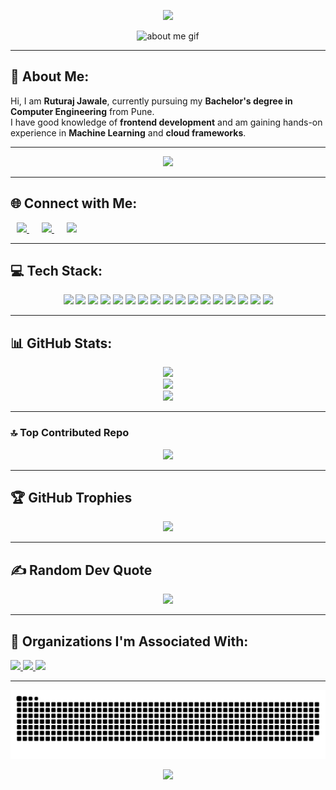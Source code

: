 

<!-- Welcome Banner -->
<p align="center">
  <img src="https://capsule-render.vercel.app/api?type=rounded&color=0:007BFF,100:00C6FF&height=150&section=header&text=Welcome%20to%20My%20GitHub!&fontSize=30&fontColor=ffffff" />
</p>

<!-- About Me GIF -->
<p align="center">
  <img src="https://raw.githubusercontent.com/7oSkaaa/7oSkaaa/refs/heads/main/Images/about_me.gif" alt="about me gif" width="20%" />
</p>

---

## 💫 About Me:
Hi, I am **Ruturaj Jawale**, currently pursuing my **Bachelor's degree in Computer Engineering** from Pune.  
I have good knowledge of **frontend development** and am gaining hands-on experience in **Machine Learning** and **cloud frameworks**.

---


<p align="center">
  <a href="https://portfolio-rj-pearl.vercel.app" target="_blank">
    <img src="https://img.shields.io/badge/Visit%20My%20Portfolio-007BFF?style=for-the-badge&logo=vercel&logoColor=white" />
  </a>
</p>

---

## 🌐 Connect with Me:
<p align="left" style="padding-left: 10px;">
  <a href="https://www.instagram.com/rutu_jawale2108" target="_blank" style="margin-right: 20px;">
    <img src="https://img.shields.io/badge/Instagram-%23E4405F.svg?logo=Instagram&logoColor=white" />
  </a>
  <a href="https://www.linkedin.com/in/ruturaj-p-jawale" target="_blank" style="margin-right: 20px;">
    <img src="https://img.shields.io/badge/LinkedIn-%230077B5.svg?logo=linkedin&logoColor=white" />
  </a>
  <a href="https://github.com/Rutur89" target="_blank">
    <img src="https://img.shields.io/badge/GitHub-%23121011.svg?logo=github&logoColor=white" />
  </a>
</p>

---

## 💻 Tech Stack:
<p align="center">
  <img src="https://img.shields.io/badge/c-%2300599C.svg?style=for-the-badge&logo=c&logoColor=white" />
  <img src="https://img.shields.io/badge/c++-%2300599C.svg?style=for-the-badge&logo=c%2B%2B&logoColor=white" />
  <img src="https://img.shields.io/badge/html5-%23E34F26.svg?style=for-the-badge&logo=html5&logoColor=white" />
  <img src="https://img.shields.io/badge/css3-%231572B6.svg?style=for-the-badge&logo=css3&logoColor=white" />
  <img src="https://img.shields.io/badge/TailwindCSS-%2338B2AC.svg?style=for-the-badge&logo=tailwind-css&logoColor=white" />
  <img src="https://img.shields.io/badge/java-%23ED8B00.svg?style=for-the-badge&logo=openjdk&logoColor=white" />
  <img src="https://img.shields.io/badge/javascript-%23323330.svg?style=for-the-badge&logo=javascript&logoColor=%23F7DF1E" />
  <img src="https://img.shields.io/badge/Node.js-43853D?style=for-the-badge&logo=node.js&logoColor=white" />
  <img src="https://img.shields.io/badge/ReactJS-%2361DAFB.svg?style=for-the-badge&logo=react&logoColor=white" />
  <img src="https://img.shields.io/badge/MongoDB-%2347A248.svg?style=for-the-badge&logo=mongodb&logoColor=white" />
  <img src="https://img.shields.io/badge/MySQL-%2300f.svg?style=for-the-badge&logo=mysql&logoColor=white" />
  <img src="https://img.shields.io/badge/django-%23092E20.svg?style=for-the-badge&logo=django&logoColor=white" />
  <img src="https://img.shields.io/badge/Amazon%20DynamoDB-4053D6?style=for-the-badge&logo=Amazon%20DynamoDB&logoColor=white" />
  <img src="https://img.shields.io/badge/GoogleCloud-%234285F4.svg?style=for-the-badge&logo=google-cloud&logoColor=white" />
  <img src="https://img.shields.io/badge/PowerBI-F2C811?style=for-the-badge&logo=powerbi&logoColor=black" />
  <img src="https://img.shields.io/badge/ChatGPT-00A67E?style=for-the-badge&logo=openai&logoColor=white" />
  <img src="https://img.shields.io/badge/Gemini-%236D5CE7.svg?style=for-the-badge&logo=google&logoColor=white" />
</p>

---

## 📊 GitHub Stats:
<p align="center">
  <img src="https://github-readme-stats.vercel.app/api?username=Ruturaj-jawale&theme=radical&hide_border=false&include_all_commits=true&count_private=true" />
  <br />
  <img src="https://github-readme-streak-stats.herokuapp.com/?user=Ruturaj-jawale&theme=radical&hide_border=false" />
  <br />
  <img src="https://github-readme-stats.vercel.app/api/top-langs/?username=Ruturaj-jawale&theme=radical&hide_border=false&layout=compact" />
</p>

---

### 🔝 Top Contributed Repo
<p align="center">
  <img src="https://github-contributor-stats.vercel.app/api?username=Ruturaj-jawale&limit=5&theme=dracula&combine_all_yearly_contributions=true" />
</p>

---

## 🏆 GitHub Trophies
<p align="center">
  <img src="https://github-profile-trophy.vercel.app/?username=Ruturaj-jawale&theme=darkhub&no-frame=false&no-bg=false&margin-w=4" />
</p>

---

## ✍️ Random Dev Quote
<p align="center">
  <img src="https://quotes-github-readme.vercel.app/api?type=horizontal&theme=radical" />
</p>

---

## 🏢 Organizations I'm Associated With:
<p align="left">
  <a href="https://github.com/MediTechdypit" target="_blank">
    <img src="https://img.shields.io/badge/-MediTechdit-%230A66C2?style=for-the-badge&logo=linkedin&logoColor=white" />
  </a>
  <a href="https://github.com/Rutur89" target="_blank">
    <img src="https://img.shields.io/badge/-GitHubOrg-%23121011?style=for-the-badge&logo=github&logoColor=white" />
  </a>
  <a href="https://github.com/RutuTech" target="_blank">
    <img src="https://img.shields.io/badge/-OtherOrg-%23FF6F00?style=for-the-badge&logo=google&logoColor=white" />
  </a>
</p>

---

<!-- Snake Animation -->
<p align="center">
  <img src="https://raw.githubusercontent.com/Platane/snk/output/github-contribution-grid-snake.svg" alt="Snake animation" />
</p>

<!-- Visit Counter -->
<p align="center">
  <a href="https://visitcount.itsvg.in">
    <img src="https://visitcount.itsvg.in/api?id=Rutur89&icon=4&color=0" />
  </a>
</p>

<!-- Footer clear float -->
<br clear="both" />
